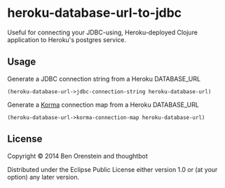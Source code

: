 # heroku-database-url-to-jdbc

Useful for connecting your JDBC-using, Heroku-deployed Clojure application to Heroku's postgres service.

## Usage

Generate a JDBC connection string from a Heroku DATABASE_URL

    (heroku-database-url->jdbc-connection-string heroku-database-url)

Generate a [Korma](http://sqlkorma.com) connection map from a Heroku DATABASE_URL

    (heroku-database-url->korma-connection-map heroku-database-url)

## License

Copyright © 2014 Ben Orenstein and thoughtbot

Distributed under the Eclipse Public License either version 1.0 or (at
your option) any later version.

